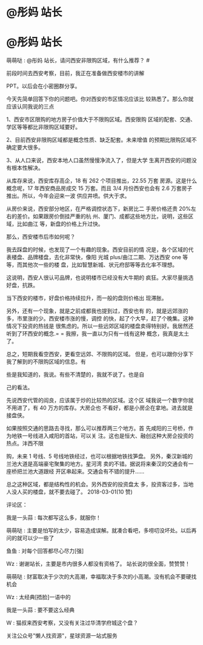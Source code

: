 # @彤妈 站长

# @彤妈 站长

萌萌哒 : @彤妈 站长，请问西安非限购区域，有什么推荐？ #

前段时间去西安考察，目前，我正在准备做西安楼市的讲解

PPT。以后会在小密圈群分享。

今天先简单回答下你的问题吧。你对西安的市区情况应该比 较熟悉了。那么你就应该认同我说的三点

1、西安市区限购的地方房子价值大于不限购区域。西安限购 区域的配套、交通、学区等等都比非限购区域要好。

2、目前西安非限购区域都是概念性质、缺乏配套。未来增值 的预期比限购区域不确定要大很多。

3、从人口来说，西安本地人口虽然慢慢净流入了，但是大学 生离开西安的问题没有根本性解决。

从库存来说，西安库存高企，18 有 262 个项目推出，22.55 万套 房源。这是什么概念呢，17 年西安商品房成交 15 万套。而且 3/4 月份西安也会有 2.6 万套房子推出。所以，今年会迎来一波 供应井喷。供大于求。

从房价来说，西安部分地区，在严格调控状态下，新房比二 手房价格还贵 20%左右的差价。如果跟房价倒挂严重的杭 州、厦门、成都这些地方比，说明，这些区域，比如曲江 等，新盘的价格上升过快。

那么，西安楼市后市如何呢？

我去踩盘的时候，也发现了一个有趣的现象。西安目前的情 况是，各个区域的代表楼盘、品牌楼盘，去化非常快，像阳 光城 plus/曲江二期、万达西安 one 等等，而其他次一些的楼 盘，比如智慧新城、状元府邸等等去化率不理想。

这说明，西安人很认可品牌，也说明楼市已经没有大牛期的 疯狂。大家尽量挑选好盘，抗跌。

当下西安的楼市，好盘价格持续拉升，而一般的盘则价格出 现滞胀。

另外，还有一个现象，就是之前成都我也提到过，西安也有 的，就是远郊涨的多，市里涨的少。西安楼市涨的慢，调控 的快，起了个大早，赶了个晚集。这种情况下投资的热钱是 很焦虑的。所以一些远郊区域的楼盘卖得特别好。我居然还 听到了环西安的概念.= = 我擦，我一直以为只有一线有这种 概念，我真是太土了。

总之，短期我看空西安，更看空远郊、不限购的区域。 但是，也可以跟你分享下我了解到的不限购区域的信息。有

些是我知道的，我说。有些不清楚的，我就不说了。也是自

己的看法。

先说西安代管的阎良，应该属于炒的比较热的区域。这个区 域我说一个数字你就不用进了，有 40 万方的库存。大房企也 不看好，都是小房企在拿地。进去就是接盘侠。

如果按照交通的思路去寻找，那么可以推荐两三个地方。首 先咸阳的三号桥，作为地铁一号线进入咸阳的首站，可以关 注。这也是恒大、融创这种大房企投资的热点。沣西不限

购，未来 1 号线、5 号线地铁经过，也可以根据地铁找笋盘。 另外，秦汉新城的兰池大道是高端豪宅聚集的地方。星河湾 卖的不错。据说将来秦汉的交通会有一座桥把兰池大道跟经 开区串起来。交通会有不错的提升……

总之这种区域，都是结构性的机会。另外西安的投资盘太 多，投资客过多，当地人没人买的楼盘，就不要去碰了。 2018-03-01(10 赞)

评论区：

我是一头蒜 : 每次都写这么多，就服你！

萌萌哒 : 主要是怕写的太少，容易造成误解。就凑合看吧，多唠叨没坏处。以后再问的就可以少一些了

鱼鱼 : 对每个回答都尽心尽力[强]

Wz : 谢谢站长，主要是市内很多人都没有资格了。 站长说的很全面，赞赞赞！

萌萌哒 : 财富取决于少次的大高潮，幸福取决于多次的小高潮。没有机会不要硬找机会

Wz : 太经典[捂脸]一语中的

我是一头蒜 : 要不要这么经典

W : 猫叔来西安考察，又没有关注过华清学府城这个盘？

关注公众号"懒人找资源"，星球资源一站式服务